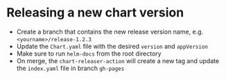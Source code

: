 # Releasing a new chart version

- Create a branch that contains the new release version name, e.g. `<yourname>/release-1.2.3`
- Update the `Chart.yaml` file with the desired `version` and `appVersion`
- Make sure to run `helm-docs` from the root directory
- On merge, the `chart-releaser-action` will create a new tag and update the `index.yaml` file in branch `gh-pages`

